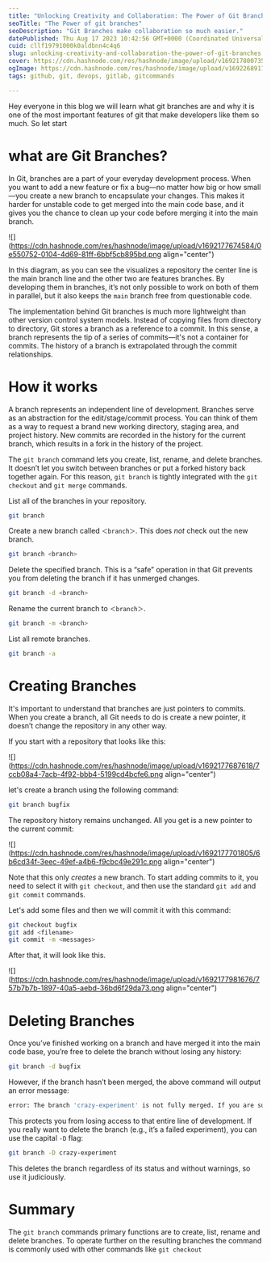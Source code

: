 ```yaml
---
title: "Unlocking Creativity and Collaboration: The Power of Git Branches"
seoTitle: "The Power of git branches"
seoDescription: "Git Branches make collaboration so much easier."
datePublished: Thu Aug 17 2023 10:42:56 GMT+0000 (Coordinated Universal Time)
cuid: cllf19791000k0aldbnn4c4q6
slug: unlocking-creativity-and-collaboration-the-power-of-git-branches
cover: https://cdn.hashnode.com/res/hashnode/image/upload/v1692178007350/4bf05936-a26d-42bd-bc50-4fa5fa261d20.png
ogImage: https://cdn.hashnode.com/res/hashnode/image/upload/v1692268917692/47e73ee5-91ac-41bb-aa18-bf41fd40626e.png
tags: github, git, devops, gitlab, gitcommands

---
```


Hey everyone in this blog we will learn what git branches are and why it is one of the most important features of git that make developers like them so much. So let start

# what are Git Branches?

In Git, branches are a part of your everyday development process. When you want to add a new feature or fix a bug—no matter how big or how small—you create a new branch to encapsulate your changes. This makes it harder for unstable code to get merged into the main code base, and it gives you the chance to clean up your code before merging it into the main branch.

![](https://cdn.hashnode.com/res/hashnode/image/upload/v1692177674584/0e550752-0104-4d69-81ff-6bbf5cb895bd.png align="center")

In this diagram, as you can see the visualizes a repository the center line is the main branch line and the other two are features branches. By developing them in branches, it’s not only possible to work on both of them in parallel, but it also keeps the `main` branch free from questionable code.

The implementation behind Git branches is much more lightweight than other version control system models. Instead of copying files from directory to directory, Git stores a branch as a reference to a commit. In this sense, a branch represents the tip of a series of commits—it's not a container for commits. The history of a branch is extrapolated through the commit relationships.

# How it works

A branch represents an independent line of development. Branches serve as an abstraction for the edit/stage/commit process. You can think of them as a way to request a brand new working directory, staging area, and project history. New commits are recorded in the history for the current branch, which results in a fork in the history of the project.

The `git branch` command lets you create, list, rename, and delete branches. It doesn’t let you switch between branches or put a forked history back together again. For this reason, `git branch` is tightly integrated with the `git checkout` and `git merge` commands.

List all of the branches in your repository.

```bash
git branch
```

Create a new branch called `＜branch＞`. This does *not* check out the new branch.

```bash
git branch <branch>
```

Delete the specified branch. This is a “safe” operation in that Git prevents you from deleting the branch if it has unmerged changes.

```bash
git branch -d <branch>
```

Rename the current branch to `＜branch＞`.

```bash
git branch -m <branch>
```

List all remote branches. 

```bash
git branch -a
```

# Creating Branches

It's important to understand that branches are just pointers to commits. When you create a branch, all Git needs to do is create a new pointer, it doesn’t change the repository in any other way.

If you start with a repository that looks like this:

![](https://cdn.hashnode.com/res/hashnode/image/upload/v1692177687618/7ccb08a4-7acb-4f92-bbb4-5199cd4bcfe6.png align="center")

let's create a branch using the following command:

```bash
git branch bugfix
```

The repository history remains unchanged. All you get is a new pointer to the current commit:

![](https://cdn.hashnode.com/res/hashnode/image/upload/v1692177701805/6b6cd34f-3eec-49ef-a4b6-f9cbc49e291c.png align="center")

Note that this only *creates* a new branch. To start adding commits to it, you need to select it with `git checkout`, and then use the standard `git add` and `git commit` commands. 

Let's add some files and then we will commit it with this command:

```bash
git checkout bugfix
git add <filename>
git commit -m <messages>
```

After that, it will look like this.

![](https://cdn.hashnode.com/res/hashnode/image/upload/v1692177981676/757b7b7b-1897-40a5-aebd-36bd6f29da73.png align="center")

# Deleting Branches

Once you’ve finished working on a branch and have merged it into the main code base, you’re free to delete the branch without losing any history:

```bash
git branch -d bugfix
```

However, if the branch hasn’t been merged, the above command will output an error message:

```bash
error: The branch 'crazy-experiment' is not fully merged. If you are sure you want to delete it, run 'git branch -D crazy-experiment'.
```

This protects you from losing access to that entire line of development. If you really want to delete the branch (e.g., it’s a failed experiment), you can use the capital `-D` flag:

```bash
git branch -D crazy-experiment
```

This deletes the branch regardless of its status and without warnings, so use it judiciously.

# Summary

The `git branch` commands primary functions are to create, list, rename and delete branches. To operate further on the resulting branches the command is commonly used with other commands like `git checkout`